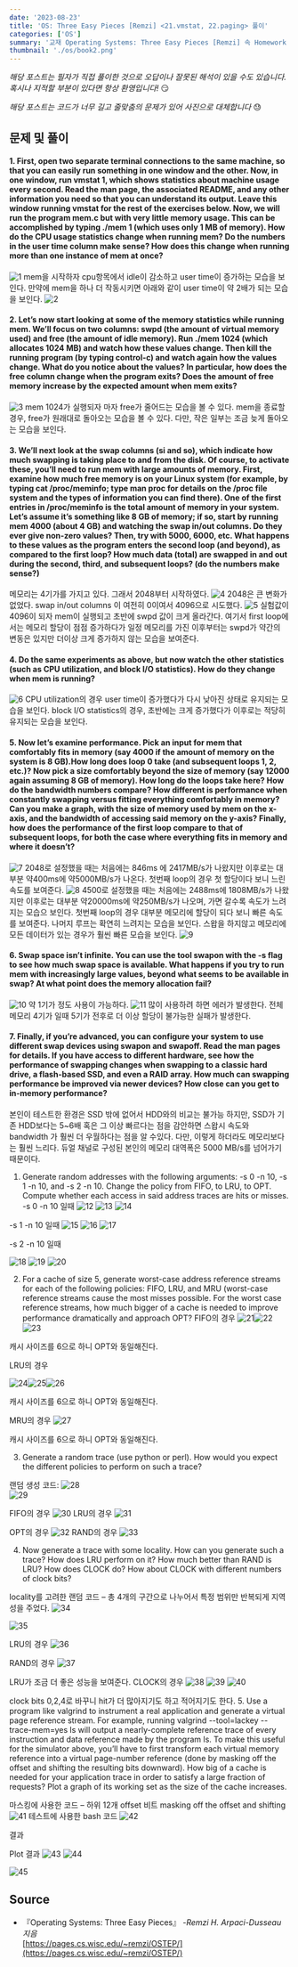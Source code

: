 ```yaml
---
date: '2023-08-23'
title: 'OS: Three Easy Pieces [Remzi] <21.vmstat, 22.paging> 풀이'
categories: ['OS']
summary: '교재 Operating Systems: Three Easy Pieces [Remzi] 속 Homework 문제 풀이'
thumbnail: './os/book2.png'
---
```

*해당 포스트는 필자가 직접 풀이한 것으로 오답이나 잘못된 해석이 있을 수도 있습니다.*  
*혹시나 지적할 부분이 있다면 항상 환영입니다!* 😏

*해당 포스트는 코드가 너무 길고 줄맞춤의 문제가 있어 사진으로 대체합니다* 😓

## 문제 및 풀이
#### 1. First, open two separate terminal connections to the same machine, so that you can easily run something in one window and the other. Now, in one window, run vmstat 1, which shows statistics about machine usage every second. Read the man page, the associated README, and any other information you need so that you can understand its output. Leave this window running vmstat for the rest of the exercises below. Now, we will run the program mem.c but with very little memory usage. This can be accomplished by typing ./mem 1 (which uses only 1 MB of memory). How do the CPU usage statistics change when running mem? Do the numbers in the user time column make sense?  How does this change when running more than one instance of mem at once?  
![1](./os/4_1.png)
mem을 시작하자 cpu항목에서 idle이 감소하고 user time이 증가하는 모습을 보인다. 
만약에 mem을 하나 더 작동시키면 아래와 같이 user time이 약 2배가 되는 모습을 보인다.
![2](./os/4_2.png)

#### 2. Let’s now start looking at some of the memory statistics while running mem. We’ll focus on two columns: swpd (the amount of virtual memory used) and free (the amount of idle memory). Run ./mem 1024 (which allocates 1024 MB) and watch how these values change. Then kill the running program (by typing control-c) and watch again how the values change. What do you notice about the values? In particular, how does the free column change when the program exits? Does the amount of free memory increase by the expected amount when mem exits? 
![3](./os/4_3.png)
mem 1024가 실행되자 마자 free가 줄어드는 모습을 볼 수 있다. mem을 종료할 경우, free가 원래대로 돌아오는 모습을 볼 수 있다. 다만, 작은 일부는 조금 늦게 돌아오는 모습을 보인다.

#### 3. We’ll next look at the swap columns (si and so), which indicate how much swapping is taking place to and from the disk. Of course, to activate these, you’ll need to run mem with large amounts of memory. First, examine how much free memory is on your Linux system (for example, by typing cat /proc/meminfo; type man proc for details on the /proc file system and the types of information you can find there). One of the first entries in /proc/meminfo is the total amount of memory in your system. Let’s assume it’s something like 8 GB of memory; if so, start by running mem 4000 (about 4 GB) and watching the swap in/out columns. Do they ever give non-zero values? Then, try with 5000, 6000, etc. What happens to these values as the program enters the second loop (and beyond), as compared to the first loop? How much data (total) are swapped in and out during the second, third, and subsequent loops? (do the numbers make sense?) 
메모리는 4기가를 가지고 있다. 그래서 2048부터 시작하였다.
 ![4](./os/4_4.png)
2048은 큰 변화가 없었다. swap in/out columns 이 여전히 0이여서 4096으로 시도했다.
 ![5](./os/4_5.png)
실험값이 4096이 되자  mem이 실행되고 초반에 swpd 값이 크게 올라간다. 여기서 first loop에서는 메모리 할당이 점점 증가하다가 일정 메모리를 가진 이후부터는 swpd가 약간의 변동은 있지만 더이상 크게 증가하지 않는 모습을 보여준다.

#### 4. Do the same experiments as above, but now watch the other statistics (such as CPU utilization, and block I/O statistics). How do they change when mem is running?
 ![6](./os/4_6.png)
CPU utilization의 경우 user time이 증가했다가 다시 낮아진 상태로 유지되는 모습을 보인다. block I/O statistics의 경우, 초반에는 크게 증가했다가 이후로는 적당히 유지되는 모습을 보인다.
#### 5. Now let’s examine performance. Pick an input for mem that comfortably fits in memory (say 4000 if the amount of memory on the system is 8 GB).How long does loop 0 take (and subsequent loops 1, 2, etc.)?  Now pick a size comfortably beyond the size of memory (say 12000 again assuming 8 GB of memory). How long do the loops take here? How do the bandwidth numbers compare? How different is performance when constantly swapping versus fitting everything comfortably in memory? Can you make a graph, with the size of memory used by mem on the x-axis, and the bandwidth of accessing said memory on the y-axis? Finally, how does the performance of the first loop compare to that of subsequent loops, for both the case where everything fits in memory and where it doesn’t? 
![7](./os/4_7.png)
2048로 설정했을 때는 처음에는 846ms 에 2417MB/s가 나왔지만 이후로는 대부분 약400ms에 약5000MB/s가 나온다. 첫번째 loop의 경우 첫 할당이다 보니 느린 속도를 보여준다.
 ![8](./os/4_8.png)
4500로 설정했을 때는 처음에는 2488ms에 1808MB/s가 나왔지만 이후로는 대부분 약20000ms에 약250MB/s가 나오며, 가면 갈수록 속도가 느려지는 모습으 보인다. 첫번째 loop의 경우 대부분 메모리에 할당이 되다 보니 빠른 속도를 보여준다. 나머지 루프는 확연히 느려지는 모습을 보인다.
스왑을 하지않고 메모리에 모든 데이터가 있는 경우가 훨씬 빠른 모습을 보인다.
![9](./os/4_9.png)

#### 6. Swap space isn’t infinite. You can use the tool swapon with the -s flag to see how much swap space is available. What happens if you try to run mem with increasingly large values, beyond what seems to be available in swap? At what point does the memory allocation fail?
 ![10](./os/4_10.png)
약 1기가 정도 사용이 가능하다.
 ![11](./os/4_11.png)
많이 사용하려 하면 에러가 발생한다. 전체 메모리 4기가 일때 5기가 전후로 더 이상 할당이 불가능한 실패가 발생한다.

#### 7. Finally, if you’re advanced, you can configure your system to use different swap devices using swapon and swapoff. Read the man pages for details. If you have access to different hardware, see how the performance of swapping changes when swapping to a classic hard drive, a flash-based SSD, and even a RAID array. How much can swapping performance be improved via newer devices? How close can you get to in-memory performance? 
본인이 테스트한 환경은 SSD 밖에 없어서 HDD와의 비교는 불가능 하지만, SSD가 기존 HDD보다는 5~6배 혹은 그 이상 빠르다는 점을 감안하면 스왑시 속도와 bandwidth 가 훨씬 더 우월하다는 점을 알 수있다. 다만, 이렇게 하더라도 메모리보다는 훨씬 느리다. 듀얼 채널로 구성된 본인의 메모리 대역폭은 5000 MB/s를 넘어가기 때문이다.


1. Generate random addresses with the following arguments: -s 0 -n 10, -s 1 -n 10, and -s 2 -n 10. Change the policy from FIFO, to LRU, to OPT. Compute whether each access in said address traces are hits or misses.
-s 0 -n 10 일때
  ![12](./os/4_12.png)
 ![13](./os/4_13.png)
  ![14](./os/4_14.png)
 

-s 1 -n 10 일때
  ![15](./os/4_15.png)
  ![16](./os/4_16.png)
  ![17](./os/4_17.png)

-s 2 -n 10 일때
 
 ![18](./os/4_18.png) ![19](./os/4_19.png) ![20](./os/4_20.png)

 
 
2. For a cache of size 5, generate worst-case address reference streams for each of the following policies: FIFO, LRU, and MRU (worst-case reference streams cause the most misses possible. For the worst case reference streams, how much bigger of a cache is needed to improve performance dramatically and approach OPT?
FIFO의 경우
 ![21](./os/4_21.png)![22](./os/4_22.png)![23](./os/4_23.png)
 
캐시 사이즈를 6으로 하니 OPT와 동일해진다.

LRU의 경우
 
![24](./os/4_24.png)![25](./os/4_25.png)![26](./os/4_26.png)

 
캐시 사이즈를 6으로 하니 OPT와 동일해진다.

MRU의 경우
 ![27](./os/4_27.png)

 
캐시 사이즈를 6으로 하니 OPT와 동일해진다.

3. Generate a random trace (use python or perl). How would you expect the different policies to perform on such a trace? 

랜덤 생성 코드:
 ![28](./os/4_28.png)  
 ![29](./os/4_29.png)
 



FIFO의 경우
 ![30](./os/4_30.png)
LRU의 경우
 ![31](./os/4_31.png)



OPT의 경우
 ![32](./os/4_32.png)
RAND의 경우
 ![33](./os/4_33.png)




4. Now generate a trace with some locality. How can you generate such a trace? How does LRU perform on it? How much better than RAND is LRU? How does CLOCK do? How about CLOCK with different numbers of clock bits?

locality를 고려한 랜덤 코드 – 총 4개의 구간으로 나누어서 특정 범위만 반복되게 지역성을 주었다.
![34](./os/4_34.png)
  
 ![35](./os/4_35.png)

 

LRU의 경우
 ![36](./os/4_36.png)


RAND의 경우
 ![37](./os/4_37.png)

LRU가 조금 더 좋은 성능을 보여준다.
CLOCK의 경우 
 ![38](./os/4_38.png)
 ![39](./os/4_39.png)
 ![40](./os/4_40.png)
 
 
clock bits 0,2,4로 바꾸니 hit가 더 많아지기도 하고 적어지기도 한다.
5. Use a program like valgrind to instrument a real application and generate a virtual page reference stream. For example, running valgrind --tool=lackey --trace-mem=yes ls will output a nearly-complete reference trace of every instruction and data reference made by the program ls. To make this useful for the simulator above, you’ll have to first transform each virtual memory reference into a virtual page-number reference (done by masking off the offset and shifting the resulting bits downward). How big of a cache is needed for your application trace in order to satisfy a large fraction of requests? Plot a graph of its working set as the size of the cache increases.

마스킹에 사용한 코드 – 하위 12개 offset 비트 masking off the offset and shifting
![41](./os/4_41.png)
테스트에 사용한 bash 코드
 ![42](./os/4_42.png)

결과
 
 
Plot 결과
 ![43](./os/4_43.png)
 ![44](./os/4_44.png)

  ![45](./os/4_45.png)
## Source

- 『Operating Systems: Three Easy Pieces』 *-Remzi H. Arpaci-Dusseau 지음*  
  [https://pages.cs.wisc.edu/~remzi/OSTEP/](https://pages.cs.wisc.edu/~remzi/OSTEP/)